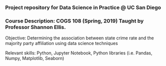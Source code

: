 ### Project repository for Data Science in Practice @ UC San Diego
### Course Description: COGS 108 (Spring, 2019) Taught by Professor Shannon Ellis. 

Objective: Determining the association between state crime rate and the majority party affiliation using data science techniques

Relevant skills: Python, Jupyter Notebook, Python libraries (i.e. Pandas, Numpy, Matplotlib, Seaborn)
